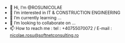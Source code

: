 - 👋 Hi, I’m @ROSUNICOLAE
- 👀 I’m interested in IT & CONSTRUCTION ENGINEERING 
- 🌱 I’m currently learning ...
- 💞️ I’m looking to collaborate on ...
- 📫 How to reach me : tel : +40755070072 / E-mail : nicolae.rosu@softnetconsulting.ro

<!---
ROSUNICOLAE/ROSUNICOLAE is a ✨ special ✨ repository because its `README.md` (this file) appears on your GitHub profile.
You can click the Preview link to take a look at your changes.
--->
